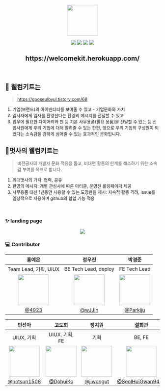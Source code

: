 <div align="center">

<a href="https://github.com/hufslion10th"> <img src="https://user-images.githubusercontent.com/60145951/158914541-46bae0c2-28f7-46d7-80f4-6a7cb3e15579.png" height=100/> </a>

<img src="https://img.shields.io/badge/html5-E34F26?style=for-the-badge&logo=html5&logoColor=white">
<img src="https://img.shields.io/badge/CSS3-1572B6?style=for-the-badge&logo=CSS3&logoColor=white">
<img src="https://img.shields.io/badge/JavaScript-F7DF1E?style=for-the-badge&logo=JavaScript&logoColor=white">
<img src="https://img.shields.io/badge/Django-092E20?style=for-the-badge&logo=Django&logoColor=white">
<br>
  <h2>https://welcomekit.herokuapp.com/</h2>
</div>

<br>

## :gift: 웰컴키트는

> https://gooseulbyul.tistory.com/68
1. 기업(브랜드)의 아이덴티티를 보여줄 수 있고 - 기업문화와 가치
2. 입사자에게 입사를 환영한다는 환영의 메시지를 전달할 수 있고
3. 업무에 필요한 다이어리와 펜 등 기본 사무용품(필요 용품)을 전달할 수 있는 등 신입사원에게 우리 기업에 대해 알려줄 수 있는 한편, 앞으로 우리 기업의 구성원이 되었다는 소속감을 강하게 심어줄 수 있는 효과적인 문화입니다.


## :tiger:멋사의 웰컴키트는

> 비전공자의 개발자 문화 적응을 돕고, 비대면 활동의 한계를 해소하기 위한 소속감 부여를 목표로 합니다.

1. 외대멋사의 가치: 협력, 공유
2. 환영의 메시지: 개별 관심사에 따른 아티클, 운영진 롤링페이퍼 제공
3. 사무용품 대신 1년동안 사용할 수 있는 도장판을 제시: 지속적 활동 격려, issue를 일상적으로 사용하며 github의 협업 기능 적응

<br>

### :sparkles: landing page

<div align="center">
<img a="landing-page-gif" src="https://user-images.githubusercontent.com/60145951/159150999-97166223-7992-4182-a032-26b8cd437bc7.gif"/>
<br>
</div>

### :computer: Contributor

| 홍예은|정우진|박경준|
|:---:|:---:|:---:|
| Team Lead, 기획, UIUX | BE Tech Lead, deploy | FE Tech Lead |
|<img src="https://avatars.githubusercontent.com/u/60145951?v=4" height=100/>|<img src="https://avatars.githubusercontent.com/u/81296203?v=4" height=100/>|<img src="https://avatars.githubusercontent.com/u/75518683?v=4" height=100/>|
|[@4923](https://github.com/4923)|[@wJJin](https://github.com/wJJin)|[@Parkjju](https://github.com/Parkjju)

|민선아|고도희|정지원|설희관|
|:---:|:---:|:---:|:---:|
| UIUX, 기획 | UIUX, 기획, FE | 기획 | BE, FE |
|<img src="https://avatars.githubusercontent.com/u/60880176?v=4" height=100/>|<img src="https://avatars.githubusercontent.com/u/81297662?v=4" height=100/>|<img src="https://avatars.githubusercontent.com/u/79279500?v=4" height=100/>|<img src="https://avatars.githubusercontent.com/u/67581495?v=4" height=100/>|
|[@hotsun1508](https://github.com/hotsun1508)|[@DohuiKo](https://github.com/DohuiKo)|[@jiwongut](https://github.com/jiwongut)|[@SeolHuiGwan9478](https://github.com/SeolHuiGwan9478)|


